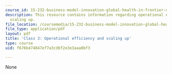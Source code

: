 ```yaml
---
course_id: 15-232-business-model-innovation-global-health-in-frontier-markets-fall-2013
description: This resource contains information regarding operational efficiency and
  scaling up.
file_location: /coursemedia/15-232-business-model-innovation-global-health-in-frontier-markets-fall-2013/f676b474847ef7a3cdbf2e3e3aaa0bf3_MIT15_232F13_Class3.pdf
file_type: application/pdf
layout: pdf
title: 'Class 3: Operational efficiency and scaling up'
type: course
uid: f676b474847ef7a3cdbf2e3e3aaa0bf3

---
```

None